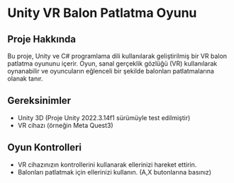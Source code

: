 # Unity VR Balon Patlatma Oyunu

## Proje Hakkında

Bu proje, Unity ve C# programlama dili kullanılarak geliştirilmiş bir VR balon patlatma oyununu içerir. Oyun, sanal gerçeklik gözlüğü (VR) kullanılarak oynanabilir ve oyuncuların eğlenceli bir şekilde balonları patlatmalarına olanak tanır.

## Gereksinimler

- Unity 3D (Proje Unity 2022.3.14f1 sürümüyle test edilmiştir)
- VR cihazı (örneğin Meta Quest3)

## Oyun Kontrolleri

- VR cihazınızın kontrollerini kullanarak ellerinizi hareket ettirin.
- Balonları patlatmak için ellerinizi kullanın. (A,X butonlarına basınız)
